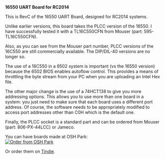 <b>16550 UART Board for RC2014</b>
<p>
This is RevC of the 16550 UART Board, designed for RC2014 systems.
<p>
Unlike earlier versions, this board takes the PLCC version of the 16550. I have successfully tested it with a TL16C550CFN from Mouser (part: 595-TL16C550CFN).
<p>
Also, as you can see from the Mouser part number, PLCC versions of the 16C550 are still commercially available. The DIP/DIL-40 versions are no longer so.
<p>
The use of a 16C550 in a 6502 system is important (vs the 16550 version) because the 6502 BIOS enables autoflow control. This provides a means of throttling the byte stream from your PC when you are uploading an Intel Hex file.
<p>
The other major change is the use of a 74HCT138 to give you more addressing options. This allows you to use more than one board in a system: you just need to make sure that each board uses a different port address. Of course, the software needs to be appropriately modified to access port addresses other than C0H which is the default one.
<p>
Finally, the PLCC socket is a standard part and can be ordered from Mouser (part: 806-PX-44LCC) or Jameco.
<p>
You can have boards made at OSH Park:<br>
<a href="https://www.oshpark.com/shared_projects/Rv3GdG3o"><img src="https://www.oshpark.com/assets/badge-5b7ec47045b78aef6eb9d83b3bac6b1920de805e9a0c227658eac6e19a045b9c.png" alt="Order from OSH Park"></img></a>
<p> 
Or order them on <a href="https://www.tindie.com/products/9981/">Tindie</a>.
